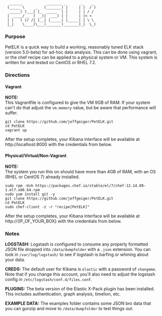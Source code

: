 ```
  ______           _______ _       _    _
 (_____ \     _   (_______) |     | |  / )
  _____) )___| |_  _____  | |     | | / /
 |  ____/ _  )  _)|  ___) | |     | |< <
 | |   ( (/ /| |__| |_____| |_____| | \ \
 |_|    \____)\___)_______)_______)_|  \_)

```

### Purpose  
PetELK is a quick way to build a working, reasonably tuned ELK stack (version 5.0-beta) for ad-hoc data analysis.  This can be done using vagrant, or the chef recipe can be applied to a physical system or VM.  This system is written for and tested on CentOS or RHEL 7.2.


### Directions

#### Vagrant    
**NOTE:**   
This Vagrantfile is configured to give the VM 9GB of RAM.  If your system can't do that adjust the `vm.memory` value, but be aware that performance will suffer.  
``` 
git clone https://github.com/jeffgeiger/PetELK.git
cd PetELK
vagrant up
```  
After the setup completes, your Kibana interface will be available at http://localhost:8000 with the credentials from below.

#### Physical/Virtual/Non-Vagrant  
**NOTE:**   
The system you run this on should have more than 4GB of RAM, with an OS (RHEL or CentOS 7) already installed.  
```
sudo rpm -Uvh https://packages.chef.io/stable/el/7/chef-12.14.89-1.el7.x86_64.rpm 
sudo yum install git -y
git clone https://github.com/jeffgeiger/PetELK.git
cd PetELK
sudo chef-client -z -r "recipe[PetELK]"
```  
After the setup completes, your Kibana interface will be available at http://{IP_OF_YOUR_BOX} with the credentials from below.


### Notes  
**LOGSTASH:** Logstash is configured to consume any properly formatted JSON file dropped into `/data/dumpfolder` with a `.json` extension.  You can look in `/var/log/logstash/` to see if logstash is barfing or whining about your data.
  
**CREDS:**  The default user for Kibana is `elastic` with a password of `changeme`.  Note that if you change this account, you'll also need to adjust the logstash config in `/etc/logstash/conf.d/files.conf`.
   
**PLUGINS:**  The beta version of the Elastic X-Pack plugin has been installed.  This includes authentication, graph analysis, timelion, etc.

**EXAMPLE DATA:**  The examples folder contains some JSON bro data that you can gunzip and move to `/data/dumpfolder` to test things out.
